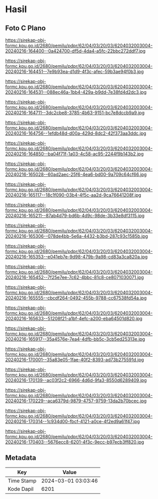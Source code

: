 # Hasil

## Foto C Plano

https://sirekap-obj-formc.kpu.go.id/2680/pemilu/pdpr/62/04/03/20/03/6204032003004-20240216-164400--0a424700-df5d-4da4-a5fc-22bbc272ddf7.jpg

https://sirekap-obj-formc.kpu.go.id/2680/pemilu/pdpr/62/04/03/20/03/6204032003004-20240216-164451--7e9b93ea-d1d9-4f3c-afec-59b3ae94f0b3.jpg

https://sirekap-obj-formc.kpu.go.id/2680/pemilu/pdpr/62/04/03/20/03/6204032003004-20240216-164531--088ec46a-1bb4-429a-b9dd-7e38fd4d2dc3.jpg

https://sirekap-obj-formc.kpu.go.id/2680/pemilu/pdpr/62/04/03/20/03/6204032003004-20240216-164711--3dc2cbe8-3785-4b63-9151-bc7e8dccb9a9.jpg

https://sirekap-obj-formc.kpu.go.id/2680/pemilu/pdpr/62/04/03/20/03/6204032003004-20240216-164756--1efdb48d-d00a-429d-8dc2-42f373aa3ddc.jpg

https://sirekap-obj-formc.kpu.go.id/2680/pemilu/pdpr/62/04/03/20/03/6204032003004-20240216-164850--ba04f71f-1a03-4c58-ac95-2244f9b143b2.jpg

https://sirekap-obj-formc.kpu.go.id/2680/pemilu/pdpr/62/04/03/20/03/6204032003004-20240216-165028--60ad2aec-25f6-4ea6-bd00-9a709c64cf66.jpg

https://sirekap-obj-formc.kpu.go.id/2680/pemilu/pdpr/62/04/03/20/03/6204032003004-20240216-165117--18c1f090-03b4-4f5c-aa2d-9ca76641208f.jpg

https://sirekap-obj-formc.kpu.go.id/2680/pemilu/pdpr/62/04/03/20/03/6204032003004-20240216-165211--87ab4d79-bd6b-4d9c-98de-3b33e8df3115.jpg

https://sirekap-obj-formc.kpu.go.id/2680/pemilu/pdpr/62/04/03/20/03/6204032003004-20240216-165306--078de4bb-5e6a-4432-b3bd-287c93c1585b.jpg

https://sirekap-obj-formc.kpu.go.id/2680/pemilu/pdpr/62/04/03/20/03/6204032003004-20240216-165353--e041eb7e-9d98-479b-9a98-cd83a3ca820a.jpg

https://sirekap-obj-formc.kpu.go.id/2680/pemilu/pdpr/62/04/03/20/03/6204032003004-20240216-165452--7f25e7ee-7c62-4bbc-81c8-ce8071030071.jpg

https://sirekap-obj-formc.kpu.go.id/2680/pemilu/pdpr/62/04/03/20/03/6204032003004-20240216-165555--cbcdf264-0492-455b-9788-cc67538fd54a.jpg

https://sirekap-obj-formc.kpu.go.id/2680/pemilu/pdpr/62/04/03/20/03/6204032003004-20240216-165633--51208f21-a1bf-4efc-a200-eba64501d820.jpg

https://sirekap-obj-formc.kpu.go.id/2680/pemilu/pdpr/62/04/03/20/03/6204032003004-20240216-165917--35a4576e-7ea4-4dfb-bb5c-3cb5ed25313e.jpg

https://sirekap-obj-formc.kpu.go.id/2680/pemilu/pdpr/62/04/03/20/03/6204032003004-20240216-170001--35a83e05-1fae-40f2-8393-ad73b275591d.jpg

https://sirekap-obj-formc.kpu.go.id/2680/pemilu/pdpr/62/04/03/20/03/6204032003004-20240216-170139--ac03f2c2-6966-4d6d-9fa3-8550d6289409.jpg

https://sirekap-obj-formc.kpu.go.id/2680/pemilu/pdpr/62/04/03/20/03/6204032003004-20240216-170229--aca6379d-9879-4757-9759-13da2b70bcec.jpg

https://sirekap-obj-formc.kpu.go.id/2680/pemilu/pdpr/62/04/03/20/03/6204032003004-20240216-170314--1c934d00-fbcf-4121-a0ce-4f2ed9a61f47.jpg

https://sirekap-obj-formc.kpu.go.id/2680/pemilu/pdpr/62/04/03/20/03/6204032003004-20240216-170403--5676ecc8-6201-4f3c-9ecc-b97ecb3ff820.jpg


## Metadata

| Key        | Value               |
| ---------- | ------------------- |
| Time Stamp | 2024-03-01 03:03:46 |
| Kode Dapil | 6201                |



